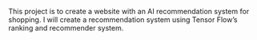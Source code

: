 This project is to create a website with an AI recommendation system for shopping. I will create a recommendation system using Tensor Flow’s ranking and recommender system. 

